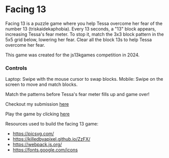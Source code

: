 # Facing 13

Facing 13 is a puzzle game where you help Tessa overcome her fear of the number 13 (triskaidekaphobia). Every 13 seconds, a "13" block appears, increasing Tessa's fear meter. To stop it, match the 3x3 block pattern in the 5x5 grid below, lowering her fear. Clear all the block 13s to help Tessa overcome her fear.

This game was created for the js13kgames competition in 2024.

### Controls

Laptop: Swipe with the mouse cursor to swap blocks.
Mobile: Swipe on the screen to move and match blocks.

Match the patterns before Tessa's fear meter fills up and game over!


Checkout my submission [here](https://dev.js13kgames.com/2024/games/facing-13)

Play the game by clicking [here](https://lakshmankishore.github.io/facing13)


Resources used to build the facing 13 game:
- https://picsvg.com/
- https://killedbyapixel.github.io/ZzFX/
- https://webpack.js.org/
- https://fonts.google.com/icons

